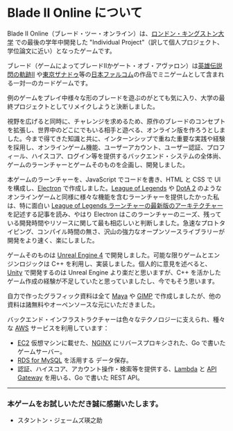 # Blade II Online について

Blade II Online（ブレード・ツー・オンライン）は、[ロンドン・キングストン大学](https://www.kingston.ac.uk/) での最後の学年中開発した "Individual Project"（訳して個人プロジェクト、学位論文に近い）となったゲームです。

ブレード（ゲームによってブレードIIかゲート・オブ・アヴァロン）は[英雄伝説 閃の軌跡II](https://www.falcom.co.jp/sen2/kai/) や[東京ザナドゥ](https://www.falcom.co.jp/txana_explus/)等の[日本ファルコム](https://www.falcom.co.jp/)の作品でミニゲームとして含まれる一対一のカードゲームです。

例のゲームをプレイ中様々な形のブレードを遊ぶのがとても気に入り、大学の最終プロジェクトとしてリメイクしようと決断しました。

視野を広げると同時に、チャレンジを求めるため、原作のブレードのコンセプトを拡張し、世界中のどこにでもいる相手と遊べる、オンライン版を作ろうとしました。今まで得てきた知識と共に、インターンシップで重ねた重要な実践や経験を採用し、オンラインゲーム機能、ユーザーアカウント、ユーザー認証、プロフィール、ハイスコア、ログイン等を提供するバックエンド・システムの全体尚、ゲームのラーンチャーとゲームそのものを企画し、開発しました。

本ゲームのラーンチャーを、JavaScript でコードを書き、HTML と CSS で UI を構成し、[Electron](https://electronjs.org/) で作成しました。[League of Legends](https://jp.leagueoflegends.com/ja/) や [DotA 2](https://wikiwiki.jp/dota2/%E3%82%B2%E3%83%BC%E3%83%A0%E6%A6%82%E8%A6%81) のようなオンラインゲームと同様に様々な機能を含むラーンチャーを提供したかった私は、特に面白い [League of Legends ラーンチャーの最新版のアーキテクチャー](https://technology.riotgames.com/news/architecture-league-client-update)を記述する記事を読み、やはり Electron はこのラーンチャーのニーズ、残っている開発時間やリソースに関して最も相応しいと判断しました。急速なプロトタイピング、コンパイル時間の無さ、沢山の強力なオープンソースライブラリーが開発をより速く、楽にしました。

ゲームそのものは [Unreal Engine 4](https://www.unrealengine.com/ja/what-is-unreal-engine-4) で開発しました。可能な限りゲームとエンジンロジックは C++ を利用し、実装しました。個人的に意見を述べると、[Unity](https://unity.com/ja) で開発するのは Unreal Engine より楽だと思いますが、C++ を活かしたゲーム作成の経験が不足していたと思っていましたし、今でもそう思います。

自力で作ったグラフィック資料は全て [Maya](https://www.autodesk.co.jp/products/maya/overview) や [GIMP](https://www.gimp.jp.net) で作成しましたが、他の資料は諸無料やオーペンソースな元にいただきました。

バックエンド・インフラストラクチャーは色々なテクノロジーに支えられ、種々な [AWS](https://aws.amazon.com/) サービスを利用しています：

- [EC2](https://aws.amazon.com/ec2/?nc2=h_ql_prod_fs_ec2) 仮想マシンに載せた、[NGINX](https://www.nginx.com/) にリバースプロキシされた、Go で書いたゲームサーバー。
- [RDS for MySQL](https://aws.amazon.com/rds/mysql/) を活用する データ保存。
- 認証、ハイスコア、アカウント操作・検索等を提供する、[Lambda](https://aws.amazon.com/lambda/) と [API Gateway](https://aws.amazon.com/api-gateway/) を用いる、Go で書いた REST API。

---

### 本ゲームをお試しいただき誠に感謝いたします。

- スタントン・ジェームズ瑛之助